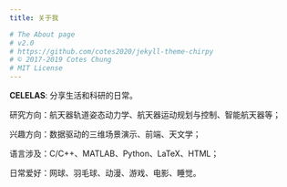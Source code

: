 ```yaml
---
title: 关于我

# The About page
# v2.0
# https://github.com/cotes2020/jekyll-theme-chirpy
# © 2017-2019 Cotes Chung
# MIT License
---
```


**CELELAS**: 分享生活和科研的日常。

研究方向：航天器轨道姿态动力学、航天器运动规划与控制、智能航天器等；

兴趣方向：数据驱动的三维场景演示、前端、天文学；

语言涉及：C/C++、MATLAB、Python、LaTeX、HTML；

日常爱好：网球、羽毛球、动漫、游戏、电影、睡觉。